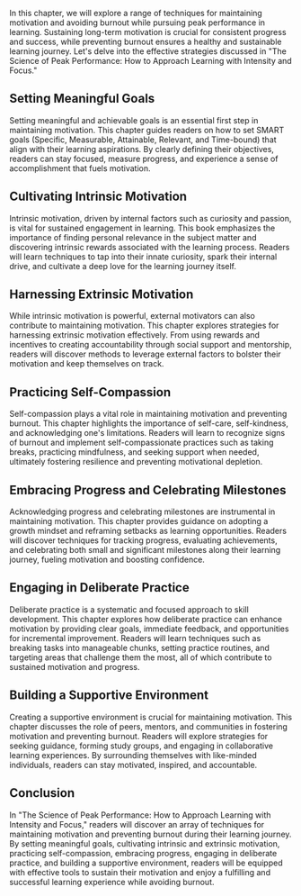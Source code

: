 
In this chapter, we will explore a range of techniques for maintaining motivation and avoiding burnout while pursuing peak performance in learning. Sustaining long-term motivation is crucial for consistent progress and success, while preventing burnout ensures a healthy and sustainable learning journey. Let's delve into the effective strategies discussed in "The Science of Peak Performance: How to Approach Learning with Intensity and Focus."

Setting Meaningful Goals
------------------------

Setting meaningful and achievable goals is an essential first step in maintaining motivation. This chapter guides readers on how to set SMART goals (Specific, Measurable, Attainable, Relevant, and Time-bound) that align with their learning aspirations. By clearly defining their objectives, readers can stay focused, measure progress, and experience a sense of accomplishment that fuels motivation.

Cultivating Intrinsic Motivation
--------------------------------

Intrinsic motivation, driven by internal factors such as curiosity and passion, is vital for sustained engagement in learning. This book emphasizes the importance of finding personal relevance in the subject matter and discovering intrinsic rewards associated with the learning process. Readers will learn techniques to tap into their innate curiosity, spark their internal drive, and cultivate a deep love for the learning journey itself.

Harnessing Extrinsic Motivation
-------------------------------

While intrinsic motivation is powerful, external motivators can also contribute to maintaining motivation. This chapter explores strategies for harnessing extrinsic motivation effectively. From using rewards and incentives to creating accountability through social support and mentorship, readers will discover methods to leverage external factors to bolster their motivation and keep themselves on track.

Practicing Self-Compassion
--------------------------

Self-compassion plays a vital role in maintaining motivation and preventing burnout. This chapter highlights the importance of self-care, self-kindness, and acknowledging one's limitations. Readers will learn to recognize signs of burnout and implement self-compassionate practices such as taking breaks, practicing mindfulness, and seeking support when needed, ultimately fostering resilience and preventing motivational depletion.

Embracing Progress and Celebrating Milestones
---------------------------------------------

Acknowledging progress and celebrating milestones are instrumental in maintaining motivation. This chapter provides guidance on adopting a growth mindset and reframing setbacks as learning opportunities. Readers will discover techniques for tracking progress, evaluating achievements, and celebrating both small and significant milestones along their learning journey, fueling motivation and boosting confidence.

Engaging in Deliberate Practice
-------------------------------

Deliberate practice is a systematic and focused approach to skill development. This chapter explores how deliberate practice can enhance motivation by providing clear goals, immediate feedback, and opportunities for incremental improvement. Readers will learn techniques such as breaking tasks into manageable chunks, setting practice routines, and targeting areas that challenge them the most, all of which contribute to sustained motivation and progress.

Building a Supportive Environment
---------------------------------

Creating a supportive environment is crucial for maintaining motivation. This chapter discusses the role of peers, mentors, and communities in fostering motivation and preventing burnout. Readers will explore strategies for seeking guidance, forming study groups, and engaging in collaborative learning experiences. By surrounding themselves with like-minded individuals, readers can stay motivated, inspired, and accountable.

Conclusion
----------

In "The Science of Peak Performance: How to Approach Learning with Intensity and Focus," readers will discover an array of techniques for maintaining motivation and preventing burnout during their learning journey. By setting meaningful goals, cultivating intrinsic and extrinsic motivation, practicing self-compassion, embracing progress, engaging in deliberate practice, and building a supportive environment, readers will be equipped with effective tools to sustain their motivation and enjoy a fulfilling and successful learning experience while avoiding burnout.
